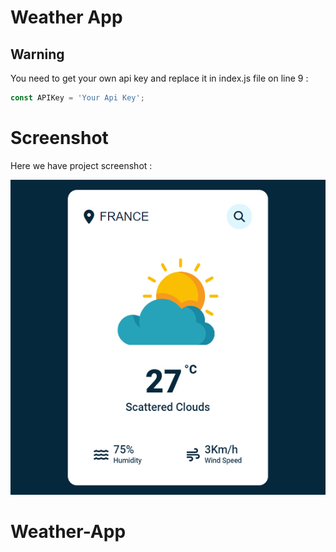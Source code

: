 
# Weather App


## Warning
You need to get your own api key and replace it in index.js file on line 9 :

```javascript
const APIKey = 'Your Api Key';
```


# Screenshot
Here we have project screenshot :

![screenshot](screenshot.jpg)
# Weather-App
